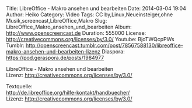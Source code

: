 Title: LibreOffice - Makro ansehen und bearbeiten
Date: 2014-03-04 19:04
Author: Heiko
Category: Video
Tags: CC by,Linux,Neueinsteiger,ohne Musik,screencast,LibreOffice,Makro
Slug: LibreOffice_Makro_ansehen_und_bearbeiten
Album: http://www.openscreencast.de
Duration: 555000
License: http://creativecommons.org/licenses/by/3.0/
Youtube: BjoTWQcpPWs
Tumblr: http://openscreencast.tumblr.com/post/78567588130/libreoffice-makro-ansehen-und-bearbeiten-lizenz
Diaspora: https://pod.geraspora.de/posts/1984977

LibreOffice - Makro ansehen und bearbeiten  
Lizenz: <http://creativecommons.org/licenses/by/3.0/>  
  
Textquelle:  
<http://de.libreoffice.org/hilfe-kontakt/handbuecher/>  
Lizenz: <http://creativecommons.org/licenses/by/3.0/>

